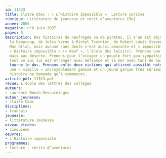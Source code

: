 ```yaml
---
id: 11523
title: Claire Ubac : « L’Histoire impossible ». Lecture cursive
rubrique: Littérature de jeunesse et récit d’aventures [5e]
annee: 2006
magazine: n°8 juin 2007
pages: 5
description: Des histoires de naufragés ou de pirates, il s’en est déjà écrit et
  lu beaucoup, de Jules Verne à Michel Tournier, de Robert Louis Stevenson à Pierre
  Mac Orlan, mais aucune sans doute n’est aussi amusante et « impossible » que cette
  « Histoire impossible » (« Neuf », l’école des loisirs). Prenons une île, bien sûr,
  mais pas déserte. Prenons pour l’occuper un peuple fort peu sympathique, qui considère
  tout ce qui lui est étranger avec méfiance et la mer avec tant de haine qu’il lui
  tourne le dos. Prenons enfin deux victimes qui attirent aussitôt notre sympathie :
  une « vieille » incroyablement gamine et un jeune garçon très sérieux. Cette impossible
  histoire ne demande qu’à commencer…
article_pdf: 11523.pdf
revue: L’école des lettres des collèges
auteurs:
- Laurence Bonin-Descurninges
auteur_jeunesse:
- Claire Ubac
disciplines:
- français
jeunesse:
- littérature jeunesse
niveau_etudes:
- cinquième
oeuvres:
- L’Histoire impossible
programmes:
- lecture - récits d’aventures
---
```

